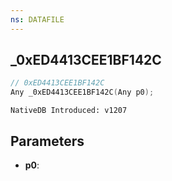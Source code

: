 ```yaml
---
ns: DATAFILE
---
```

## _0xED4413CEE1BF142C

```c
// 0xED4413CEE1BF142C
Any _0xED4413CEE1BF142C(Any p0);
```

```
NativeDB Introduced: v1207
```

## Parameters
* **p0**:
